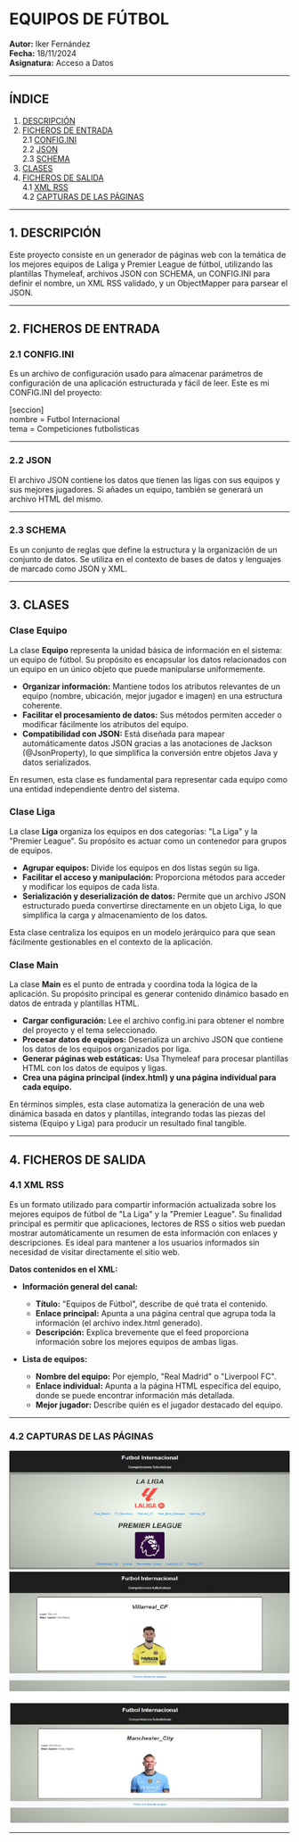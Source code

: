 # EQUIPOS DE FÚTBOL

**Autor:** Iker Fernández  
**Fecha:** 18/11/2024  
**Asignatura:** Acceso a Datos

---

## ÍNDICE

1. [DESCRIPCIÓN](#1-descripción)
2. [FICHEROS DE ENTRADA](#2-ficheros-de-entrada)  
   2.1 [CONFIG.INI](#21-configini)  
   2.2 [JSON](#22-json)  
   2.3 [SCHEMA](#23-schema)
3. [CLASES](#3-clases)
4. [FICHEROS DE SALIDA](#4-ficheros-de-salida)  
   4.1 [XML RSS](#41-xml-rss)  
   4.2 [CAPTURAS DE LAS PÁGINAS](#42-capturas-de-las-páginas)

---

## 1. DESCRIPCIÓN

Este proyecto consiste en un generador de páginas web con la temática de los mejores equipos de Laliga y Premier League de fútbol, utilizando las plantillas Thymeleaf, archivos JSON con SCHEMA, un CONFIG.INI para definir el nombre, un XML RSS validado, y un ObjectMapper para parsear el JSON.

---

## 2. FICHEROS DE ENTRADA

### 2.1 CONFIG.INI
Es un archivo de configuración usado para almacenar parámetros de configuración de una aplicación estructurada y fácil de leer. Este es mi CONFIG.INI del proyecto:

[seccion]  
nombre = Futbol Internacional  
tema = Competiciones futbolisticas

---

### 2.2 JSON

El archivo JSON contiene los datos que tienen las ligas con sus equipos y sus mejores jugadores. Si añades un equipo, también se generará un archivo HTML del mismo.

---

### 2.3 SCHEMA

Es un conjunto de reglas que define la estructura y la organización de un conjunto de datos. Se utiliza en el contexto de bases de datos y lenguajes de marcado como JSON y XML.

---

## 3. CLASES

### Clase Equipo

La clase **Equipo** representa la unidad básica de información en el sistema: un equipo de fútbol. Su propósito es encapsular los datos relacionados con un equipo en un único objeto que puede manipularse uniformemente.

- **Organizar información:** Mantiene todos los atributos relevantes de un equipo (nombre, ubicación, mejor jugador e imagen) en una estructura coherente.
- **Facilitar el procesamiento de datos:** Sus métodos permiten acceder o modificar fácilmente los atributos del equipo.
- **Compatibilidad con JSON:** Está diseñada para mapear automáticamente datos JSON gracias a las anotaciones de Jackson (@JsonProperty), lo que simplifica la conversión entre objetos Java y datos serializados.

En resumen, esta clase es fundamental para representar cada equipo como una entidad independiente dentro del sistema.

### Clase Liga

La clase **Liga** organiza los equipos en dos categorías: "La Liga" y la "Premier League". Su propósito es actuar como un contenedor para grupos de equipos.

- **Agrupar equipos:** Divide los equipos en dos listas según su liga.
- **Facilitar el acceso y manipulación:** Proporciona métodos para acceder y modificar los equipos de cada lista.
- **Serialización y deserialización de datos:** Permite que un archivo JSON estructurado pueda convertirse directamente en un objeto Liga, lo que simplifica la carga y almacenamiento de los datos.

Esta clase centraliza los equipos en un modelo jerárquico para que sean fácilmente gestionables en el contexto de la aplicación.

### Clase Main

La clase **Main** es el punto de entrada y coordina toda la lógica de la aplicación. Su propósito principal es generar contenido dinámico basado en datos de entrada y plantillas HTML.

- **Cargar configuración:** Lee el archivo config.ini para obtener el nombre del proyecto y el tema seleccionado.
- **Procesar datos de equipos:** Deserializa un archivo JSON que contiene los datos de los equipos organizados por liga.
- **Generar páginas web estáticas:** Usa Thymeleaf para procesar plantillas HTML con los datos de equipos y ligas.
- **Crea una página principal (index.html) y una página individual para cada equipo.**

En términos simples, esta clase automatiza la generación de una web dinámica basada en datos y plantillas, integrando todas las piezas del sistema (Equipo y Liga) para producir un resultado final tangible.

---

## 4. FICHEROS DE SALIDA

### 4.1 XML RSS

Es un formato utilizado para compartir información actualizada sobre los mejores equipos de fútbol de "La Liga" y la "Premier League". Su finalidad principal es permitir que aplicaciones, lectores de RSS o sitios web puedan mostrar automáticamente un resumen de esta información con enlaces y descripciones. Es ideal para mantener a los usuarios informados sin necesidad de visitar directamente el sitio web.

**Datos contenidos en el XML:**

- **Información general del canal:**
    - **Título:** "Equipos de Fútbol", describe de qué trata el contenido.
    - **Enlace principal:** Apunta a una página central que agrupa toda la información (el archivo index.html generado).
    - **Descripción:** Explica brevemente que el feed proporciona información sobre los mejores equipos de ambas ligas.

- **Lista de equipos:**
    - **Nombre del equipo:** Por ejemplo, "Real Madrid" o "Liverpool FC".
    - **Enlace individual:** Apunta a la página HTML específica del equipo, donde se puede encontrar información más detallada.
    - **Mejor jugador:** Describe quién es el jugador destacado del equipo.

---

### 4.2 CAPTURAS DE LAS PÁGINAS

![Screenshot_20241204_101009.png](capturas/Screenshot_20241204_101009.png)
![Screenshot_20241204_101035.png](capturas/Screenshot_20241204_101035.png)

---

